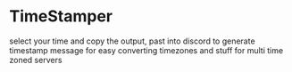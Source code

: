 # TimeStamper
select your time and copy the output, past into discord to generate timestamp message for easy converting timezones and stuff for multi time zoned servers
